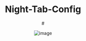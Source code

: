 <div align="center">
  <h1>Night-Tab-Config </h1># 

![image](https://user-images.githubusercontent.com/43517199/189704574-07ede268-e299-4548-a2b2-741196f7812c.png)
